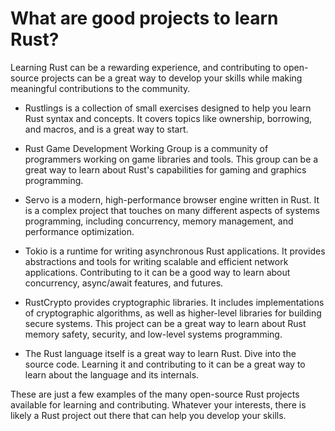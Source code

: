 # What are good projects to learn Rust?

Learning Rust can be a rewarding experience, and contributing to open-source projects can be a great way to develop your skills while making meaningful contributions to the community.

* Rustlings is a collection of small exercises designed to help you learn Rust syntax and concepts. It covers topics like ownership, borrowing, and macros, and is a great way to start.

* Rust Game Development Working Group is a community of programmers working on game libraries and tools. This group can be a great way to learn about Rust's capabilities for gaming and graphics programming.

* Servo is a modern, high-performance browser engine written in Rust. It is a complex project that touches on many different aspects of systems programming, including concurrency, memory management, and performance optimization.

* Tokio is a runtime for writing asynchronous Rust applications. It provides abstractions and tools for writing scalable and efficient network applications. Contributing to it can be a good way to learn about concurrency,  async/await features, and futures.

* RustCrypto provides cryptographic libraries. It includes implementations of cryptographic algorithms, as well as higher-level libraries for building secure systems. This project can be a great way to learn about Rust memory safety, security, and low-level systems programming.

* The Rust language itself is a great way to learn Rust. Dive into the source code. Learning it and contributing to it can be a great way to learn about the language and its internals.

These are just a few examples of the many open-source Rust projects available for learning and contributing. Whatever your interests, there is likely a Rust project out there that can help you develop your skills.